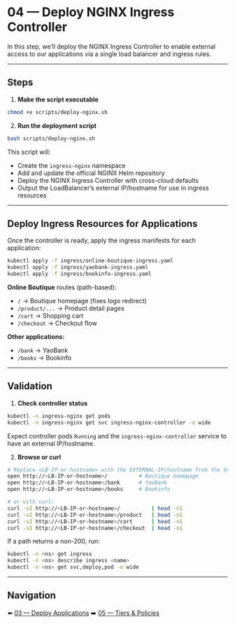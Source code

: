 # 04 — Deploy NGINX Ingress Controller

In this step, we’ll deploy the NGINX Ingress Controller to enable external access to our applications via a single load balancer and ingress rules.

---

## Steps

1. **Make the script executable**

```bash
chmod +x scripts/deploy-nginx.sh
```

2. **Run the deployment script**

```bash
bash scripts/deploy-nginx.sh
```

This script will:

* Create the `ingress-nginx` namespace
* Add and update the official NGINX Helm repository
* Deploy the NGINX Ingress Controller with cross-cloud defaults
* Output the LoadBalancer’s external IP/hostname for use in ingress resources

---

## Deploy Ingress Resources for Applications

Once the controller is ready, apply the ingress manifests for each application:

```bash
kubectl apply -f ingress/online-boutique-ingress.yaml
kubectl apply -f ingress/yaobank-ingress.yaml
kubectl apply -f ingress/bookinfo-ingress.yaml
```

**Online Boutique** routes (path-based):

* `/` → Boutique homepage (fixes logo redirect)
* `/product/...` → Product detail pages
* `/cart` → Shopping cart
* `/checkout` → Checkout flow

**Other applications:**

* `/bank` → YaoBank
* `/books` → Bookinfo

---

## Validation

1. **Check controller status**

```bash
kubectl -n ingress-nginx get pods
kubectl -n ingress-nginx get svc ingress-nginx-controller -o wide
```

Expect controller pods `Running` and the `ingress-nginx-controller` service to have an external IP/hostname.

2. **Browse or curl**

```bash
# Replace <LB-IP-or-hostname> with the EXTERNAL-IP/hostname from the Service
open http://<LB-IP-or-hostname>/          # Boutique homepage
open http://<LB-IP-or-hostname>/bank      # YaoBank
open http://<LB-IP-or-hostname>/books     # Bookinfo

# or with curl:
curl -sI http://<LB-IP-or-hostname>/          | head -n1
curl -sI http://<LB-IP-or-hostname>/product   | head -n1
curl -sI http://<LB-IP-or-hostname>/cart      | head -n1
curl -sI http://<LB-IP-or-hostname>/checkout  | head -n1
```

If a path returns a non-200, run:

```bash
kubectl -n <ns> get ingress
kubectl -n <ns> describe ingress <name>
kubectl -n <ns> get svc,deploy,pod -o wide
```

---

## Navigation

⬅️ [03 — Deploy Applications](./03-deploy-apps.md)
➡️ [05 — Tiers & Policies](./05-tiers-and-policies.md)
